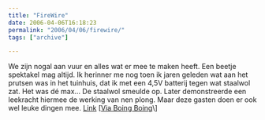 ```yaml
---
title: "FireWire"
date: 2006-04-06T16:18:23
permalink: "2006/04/06/firewire/"
tags: ["archive"]

---
```

We zijn nogal aan vuur en alles wat er mee te maken heeft. Een beetje spektakel mag altijd. Ik herinner me nog toen ik jaren geleden wat aan het prutsen was in het tuinhuis, dat ik met een 4,5V batterij tegen wat staalwol zat. Het was dé max… De staalwol smeulde op. Later demonstreerde een leekracht hiermee de werking van nen plong. Maar deze gasten doen er ook wel leuke dingen mee. [Link](http://poststuff2.entensity.net/040306/media.php?media=firewire.wmv "http://poststuff2.entensity.net/040306/media.php?media=firewire.wmv") \[[Via Boing Boing](http://www.boingboing.net/2006/04/05/pyrotechnic_fun_with.html "http://www.boingboing.net/2006/04/05/pyrotechnic_fun_with.html")\]
